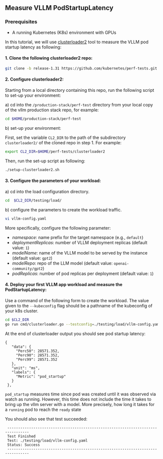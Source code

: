 ## Measure VLLM PodStartupLatency

### Prerequisites
- A running Kubernetes (K8s) environment with GPUs


In this tutorial, we will use [clusterloader2](https://github.com/kubernetes/perf-tests/tree/master/clusterloader2) tool to measure the VLLM pod startup latency as following:

#### 1. Clone the following clusterloader2 repo:

   ```bash 
   git clone -b release-1.31 https://github.com/kubernetes/perf-tests.git
   ```

#### 2. Configure clusterloader2:

   Starting from a local directory containing this repo, run the following script to set-up your environment:

   a) cd into the `/production-stack/perf-test` directory from your local copy of the vllm production stack repo, for example:

   ```bash 
   cd $HOME/production-stack/perf-test
   ```

   b) set-up your environment:

   First, set the variable `CL2_DIR` to the path of the subdirectory `clusterloader2/` of the cloned repo in step 1. For example: 

   ```bash 
   export CL2_DIR=$HOME/perf-tests/clusterloader2
   ```

   Then, run the set-up script as following:
   ```bash 
   ./setup-clusterloader2.sh
   ```

#### 3. Configure the parameters of your workload:  

   a) cd into the load configuration directory.

   ```bash 
   cd  $CL2_DIR/testing/load/
   ```
  
   b) configure the parameters to create the workload traffic.
   
   ```bash 
   vi vllm-config.yaml
   ``` 

   More specifically, configure the following parameter: 

   - *namespace*: name prefix for the target namespace (e.g., `default`)
   - *deploymentReplicas*: number of VLLM deployment replicas (default value: `1`)
   - *modelName*: name of the VLLM model to be served by the instance (default value: `gpt2`)
   - *modelRepo*: repo of the LLM model (default value: `openai-community/gpt2`)
   - *podReplicas*: number of pod replicas per deployment (default value: `1`)

   
#### 4. Deploy your first VLLM app workload and measure the PodStartupLatency:

   Use a command of the following form to create the workload. The value given to the `--kubeconfig` flag should be a pathname of the kubeconfig of your k8s cluster.

   ```bash
   cd $CL2_DIR
   go run cmd/clusterloader.go --testconfig=./testing/load/vllm-config.yaml --kubeconfig=${KUBECONFIG:-$HOME/.kube/config} --provider=local --v=2
   ```

   At the end of clusterloader output you should see pod startup latency:

   ```console
   {
      "data": {
        "Perc50": 28571.352,
        "Perc90": 28571.352,
        "Perc99": 28571.352
      },
      "unit": "ms",
      "labels": {
        "Metric": "pod_startup"
      }
    },
   ```

   `pod_startup` measures time since pod was created until it was observed via watch as running. However, this time does not include the time it takes to bring up the vllm server with a model. More precisely, how long it takes for a `running` pod to reach the `ready` state

   You should also see that test succeeded:

   ```console
    --------------------------------------------------------------------------------
    Test Finished
    Test: ./testing/load/vllm-config.yaml
    Status: Success
    --------------------------------------------------------------------------------
   ```

